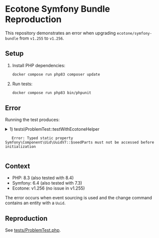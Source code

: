 # Ecotone Symfony Bundle Reproduction

This repository demonstrates an error when upgrading `ecotone/symfony-bundle` from `v1.255` to `v1.256`.

## Setup

1. Install PHP dependencies:
   ```bash
   docker compose run php83 composer update
   ```

2. Run tests:

   ```bash
   docker compose run php83 bin/phpunit
   ```

## Error

Running the test produces:

<details>
  <summary>
    1) tests\ProblemTest::testWithEcotoneHelper
    
       Error: Typed static property Symfony\Component\Uid\UuidV7::$seedParts must not be accessed before initialization
  </summary>

/app/vendor/jms/serializer/src/Accessor/DefaultAccessorStrategy.php:84   
/app/vendor/jms/serializer/src/GraphNavigator/SerializationGraphNavigator.php:277   
/app/vendor/jms/serializer/src/JsonSerializationVisitor.php:139   
/app/vendor/jms/serializer/src/GraphNavigator/SerializationGraphNavigator.php:287   
/app/vendor/jms/serializer/src/JsonSerializationVisitor.php:139   
/app/vendor/jms/serializer/src/GraphNavigator/SerializationGraphNavigator.php:287   
/app/vendor/jms/serializer/src/Serializer.php:256   
/app/vendor/jms/serializer/src/Serializer.php:202   
/app/vendor/ecotone/jms-converter/src/JMSConverter.php:45   
/app/vendor/ecotone/ecotone/src/Messaging/Conversion/AutoCollectionConversionService.php:65   
/app/vendor/ecotone/ecotone/src/Modelling/AggregateIdentifierRetrevingService.php:67   
/app/vendor/ecotone/ecotone/src/Messaging/Handler/RequestReplyProducer.php:28   
/app/vendor/ecotone/ecotone/src/Messaging/Channel/DirectChannel.php:39   
/app/vendor/ecotone/ecotone/src/Messaging/Handler/Processor/SendToChannelProcessor.php:21   
/app/vendor/ecotone/ecotone/src/Messaging/Handler/Router/RouterProcessor.php:32   
/app/vendor/ecotone/ecotone/src/Messaging/Handler/RequestReplyProducer.php:28   
/app/vendor/ecotone/ecotone/src/Messaging/Channel/DirectChannel.php:39   
/app/vendor/ecotone/ecotone/src/Messaging/Handler/Gateway/GatewayInternalProcessor.php:70   
/app/vendor/ecotone/ecotone/src/Messaging/Handler/Processor/MethodInvoker/AroundMethodInvocation.php:57   
/app/vendor/ecotone/ecotone/src/Modelling/MessageHandling/MetadataPropagator/MessageHeadersPropagatorInterceptor.php:42   
/app/vendor/ecotone/ecotone/src/Messaging/Handler/Processor/MethodInvoker/AroundMethodInvocation.php:67   
/app/vendor/ecotone/ecotone/src/Messaging/Handler/Processor/MethodInvoker/AroundMessageProcessor.php:33   
/app/vendor/ecotone/ecotone/src/Messaging/Handler/Processor/ChainedMessageProcessor.php:24   
/app/vendor/ecotone/ecotone/src/Messaging/Handler/Gateway/Gateway.php:78   
/tmp/ecotone/e73360218d503629fa3a6cfb15f4d88fef65eac0/Ecotone_Modelling_CommandBus.php:18   
/app/vendor/ecotone/ecotone/src/Lite/Test/FlowTestSupport.php:54   
/app/tests/ProblemTest.php:26   

</details>

## Context

* PHP: 8.3 (also tested with 8.4)
* Symfony: 6.4 (also tested with 7.3)
* Ecotone: v1.256 (no issue in v1.255)

The error occurs when event sourcing is used and the change command contains an entity with a `Uuid`.

## Reproduction

See [tests/ProblemTest.php](tests/ProblemTest.php).
